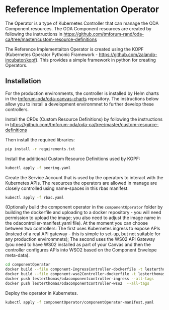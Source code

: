 # Reference Implementation Operator

The Operator is a type of Kubernetes Controller that can manage the ODA Component resources. The ODA Component resources are created by following the instructions in https://github.com/tmforum-rand/oda-ca/tree/master/custom-resource-definitions

The Reference Implementaiton Operator is created using the KOPF (Kubernetes Operator Pythonic Framework - https://github.com/zalando-incubator/kopf). This provides a simple framework in python for creating Operators. 

## Installation

For the production environments, the controller is installed by Helm charts in the [tmforum-oda/oda-canvas-charts](https://github.com/tmforum-oda/oda-canvas-charts) repository. The instructions below allow you to install a development environmnet to further develop these controllers.

Install the CRDs (Custom Resource Definitions) by following the instructions in https://github.com/tmforum-oda/oda-ca/tree/master/custom-resource-definitions


Then install the required libraries:

```bash
pip install -r requirements.txt
```

Install the additional Custom Resource Definitions used by KOPF:

```bash
kubectl apply -f peering.yaml
```

Create the Service Account that is used by the operators to interact with the Kubernetes APIs. The resources the operators are allowed in manage are closely controlled using name-spaces in this rbas manifest.

```bash
kubectl apply -f rbac.yaml
```


(Optionally build the component operator in the `componentOperator` folder by building the dockerfile and uploading to a docker repository - you will need permission to upload the image; you also need to adjust the image name in the odacontroller-manifest.yaml file). At the moment you can choose between two controllers: The first uses Kubernetes ingress to expose APIs (instead of a real API gateway - this is simple to set-up, but not suitable for any production environmnets); The second uses the WS02 API Gateway (you need to have WS02 installed as part of your Canvas and then the controller configures APIs into WSO2 based on the Component Envelope meta-data).

```bash
cd componentOperator
docker build --file component-IngressController-dockerfile -t lesterthomas/odacomponentcontroller-ingress:0.6 -t lesterthomas/odacomponentcontroller-ingress:latest .
docker build --file component-wso2Controller-dockerfile -t lesterthomas/odacomponentcontroller-wso2:0.6 -t lesterthomas/odacomponentcontroller-wso2:latest .
docker push lesterthomas/odacomponentcontroller-ingress --all-tags
docker push lesterthomas/odacomponentcontroller-wso2  --all-tags
```

Deploy the operator in Kubernetes.

```bash
kubectl apply -f componentOperator/componentOperator-manifest.yaml
```
